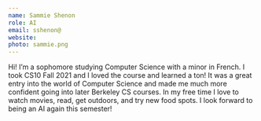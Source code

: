 ```yaml
---
name: Sammie Shenon
role: AI
email: sshenon@
website: 
photo: sammie.png
---
```

Hi! I’m a sophomore studying Computer Science with a minor in French. I took CS10 Fall 2021 and I loved the course and learned a ton! It was a great entry into the world of Computer Science and made me much more confident going into later Berkeley CS courses. In my free time I love to watch movies, read, get outdoors, and try new food spots. I look forward to being an AI again this semester!
